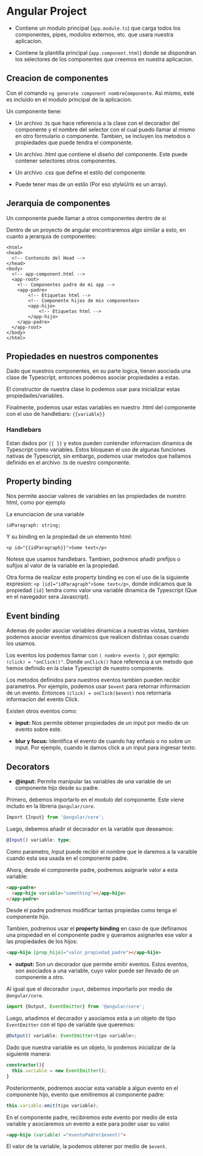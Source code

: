 # Angular Project

- Contiene un modulo principal (`app.module.ts`) que carga todos los componentes, pipes, modulos externos, etc. que usara nuestra aplicacion.

- Contiene la plantilla principal (`app.component.html`) donde se dispondran los selectores de los componentes que creemos en nuestra aplicacion.

## Creacion de componentes

Con el comando `ng generate component nombreComponente`. Asi mismo, este es incluido en el modulo principal de la aplicacion.

Un componente tiene:

- Un archivo .ts que hace referencia a la clase con el decorador del componente y el nombre del selector con el cual puedo llamar al mismo en otro formulario o componente. Tambien, se incluyen los metodos o propiedades que puede tendra el componente.

- Un archivo .html que contiene el diseño del componente. Este puede contener selectores otros componentes.

- Un archivo .css que define el estilo del componente.

- Puede tener mas de un estilo (Por eso *styleUrls* es un array).

## Jerarquia de componentes
Un componente puede llamar a otros componentes dentro de si

Dentro de un proyecto de angular encontraremos algo similar a esto, en cuanto a jerarquia de componentes:

```
<html>
<head>
  <!-- Contenido del Head -->
</head>
<body>
  <!-- app-component.html -->
  <app-root>
    <!-- Componentes padre de mi app -->
    <app-padre>
        <!-- Etiquetas html -->
        <!-- Componente hijos de mis componentes>
        <app-hijo>
            <!-- Etiquetas html -->
        </app-hijo>
    </app-padre>
  </app-root>
</body>
</html>
```

## Propiedades en nuestros componentes

Dado que nuestros componentes, en su parte logica, tienen asociada una clase de Typescript, entonces podemos asociar propiedades a estas.

El constructor de nuestra clase lo podemos usar para inicializar estas propiedades/variables.

Finalmente, podemos usar estas variables en nuestro .html del componente con el uso de handlebars: `{{variable}}`

### Handlebars

Estan dados por `{{ }}`  y estos pueden contender informacion dinamica de Typescript como variables. Estos bloquean el uso de algunas funciones nativas de Typescript, sin embargo, podemos usar metodos que hallamos definido en el archivo .ts de nuestro componente.

## Property binding

Nos permite asociar valores de variables en las propiedades de nuestro html, como por ejemplo

La enunciacion de una variable

```
idParagraph: string;
```

Y su binding en la propiedad de un elemento html:

```
<p id="{{idParagraph}}">Some text</p>
```
Notese que usamos handlebars. Tambien, podremos añadir prefijos o sufijos al valor de la variable en la propiedad.

Otra forma de realizar este property binding es con el uso de la siguiente expresion: `<p [id]="idParagraph">Some text</p>`, donde indicamos que la propiedad `[id]` tendra como valor una variable dinamica de Typescript (Que en el navegador sera Javascript).

## Event binding

Ademas de poder asociar variables dinamicas a nuestras vistas, tambien podemos asociar eventos dinamicos que realicen distintas cosas cuando los usamos.

Los eventos los podemos llamar con `( nombre evento )`, por ejemplo: `(click) = "onClick()"`. Donde `onClick()` hace referencia a un metodo que hemos definido en la clase Typescript de nuestro componente.

Los metodos definidos para nuestros eventos tambien pueden recibir parametros. Por ejemplo, podemos usar `$event` para retornar informacion de un evento. Entonces `(click) = onClick($event)` nos retornaria informacion del evento Click. 

Existen otros eventos como:

- **input:** Nos permite obtener propiedades de un input por medio de un evento sobre este.

- **blur y focus:** Identifica el evento de cuando hay enfasis o no sobre un input. Por ejemplo, cuando le damos click a un input para ingresar texto.

## Decorators

- **@input:** Permite manipular las variables de una variable de un componente hijo desde su padre.

Primero, debemos importarlo en el modulo del componente. Este viene includo en la libreria `@angular/core`.

```typescript
Import {Input} from '@angular/core';
```

Luego, debemos añadir el decorador en la variable que deseamos:

```typescript
@Input() variable: type;
```

Como parametro, Input puede recibir el nombre que le daremos a la varaible cuando esta sea usada en el componente padre.

Ahora, desde el componente padre, podremos asignarle valor a esta variable:

```html
<app-padre>
  <app-hijo variable="something"></app-hijo>
</app-padre>
```

Desde el padre podremos modificar tantas propiedas como tenga el componente hijo.

Tambien, podremos usar el **property binding** en caso de que definamos una propiedad en el componente padre y queramos asignarles ese valor a las propiedades de los hijos:

```html
<app-hijo [prop_hijo]="valor_propiedad_padre"></app-hijo>
```

- **output:** Son un decorador que permite emitir eventos. Estos eventos, son asociados a una variable, cuyo valor puede ser llevado de un componente a otro.

Al igual que el decorador `input`, debemos importarlo por medio de `@angular/core`.

```typescript
import {Output, EventEmitter} from '@angular/core';
```

Luego, añadimos el decorador y asociamos esta a un objeto de tipo `EventEmitter` con el tipo de variable que queremos:

```typescript
@Output() variable: EventEmitter<tipo variable>;
```

Dado que nuestra variable es un objeto, lo podemos inicializar de la siguiente manera:

```typescript
constructor(){
  this.variable = new EventEmitter();
}
```

Posteriormente, podremos asociar esta variable a algun evento en el componente hijo, evento que emitiremos al componente padre:

```typescript
this.variable.emit(tipo variable);
```

En el componente padre, recibiremos este evento por medio de esta variable y asociaremos un evento a este para poder usar su valor.

```html
<app-hijo (variable) ="eventoPadre($event)">
```

El valor de la variable, la podemos obtener por medio de `$event`.
